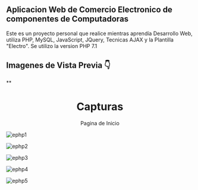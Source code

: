 

## Aplicacion Web de Comercio Electronico de componentes de Computadoras
Este es un proyecto personal que realice mientras aprendía Desarrollo Web, utiliza PHP, MySQL, JavaScript, JQuery, Tecnicas AJAX y la Plantilla "Electro".
Se utilizo la version PHP 7.1 

## Imagenes de Vista Previa 👇


**

<h1 align="center"> Capturas</h1>
<p align="center"> Pagina de Inicio</p>

![ephp1](https://user-images.githubusercontent.com/56971398/104857814-6fbdbb80-58f1-11eb-8996-727a1e9e24de.PNG)


![ephp2](https://user-images.githubusercontent.com/56971398/104857885-dfcc4180-58f1-11eb-8a62-a709bf9048ee.PNG)


![ephp3](https://user-images.githubusercontent.com/56971398/104857894-eeb2f400-58f1-11eb-96fa-4ad6f81e029b.PNG)


![ephp4](https://user-images.githubusercontent.com/56971398/104857902-f8d4f280-58f1-11eb-8990-f67b14cd6554.PNG)

![ephp5](https://user-images.githubusercontent.com/56971398/104857914-038f8780-58f2-11eb-846c-db1b1b3c8cf9.PNG)


